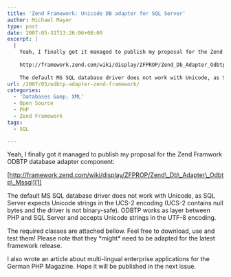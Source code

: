 ```yaml
---
title: 'Zend Framework: Unicode DB adapter for SQL Server'
author: Michael Mayer
type: post
date: 2007-05-31T13:26:06+00:00
excerpt: |
  |
    Yeah, I finally got it managed to publish my proposal for the Zend Framwork ODBTP database adapter component:
    
    http://framework.zend.com/wiki/display/ZFPROP/Zend_Db_Adapter_Odbtp_Mssql
    
    The default MS SQL database driver does not work with Unicode, as SQL Server expects Unicode strings in the UCS-2 encoding (UCS-2 contains null bytes and the driver is not binary-safe). ODBTP works as layer between PHP and SQL Server and accepts Unicode strings in the UTF-8 encoding.
url: /2007/05/odbtp-adapter-zend-framework/
categories:
  - 'Databases &amp; XML'
  - Open Source
  - PHP
  - Zend Framework
tags:
  - SQL

---
```

Yeah, I finally got it managed to publish my proposal for the Zend Framwork ODBTP database adapter component:

[http://framework.zend.com/wiki/display/ZFPROP/Zend\_Db\_Adapter\_Odbtp\_Mssql][1]

The default MS SQL database driver does not work with Unicode, as SQL Server expects Unicode strings in the UCS-2 encoding (UCS-2 contains null bytes and the driver is not binary-safe). ODBTP works as layer between PHP and SQL Server and accepts Unicode strings in the UTF-8 encoding.

The required classes are attached bellow. Feel free to download, use and test them! Please note that they \*might\* need to be adapted for the latest framework release.

I also wrote an article about multi-lingual enterprise applications for the German PHP Magazine. Hope it will be published in the next issue.

 [1]: http://framework.zend.com/wiki/display/ZFPROP/Zend_Db_Adapter_Odbtp_Mssql